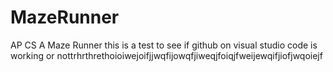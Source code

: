 # MazeRunner
AP CS A Maze Runner
this is a test to see if github on visual studio code is working or nottrhrthrethoioiwejoifjjwqfijowqfjiweqjfoiqjfweijewqifjiofjwqoiejf